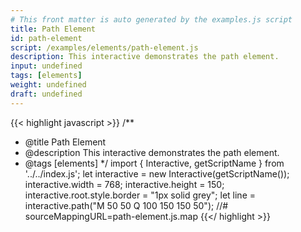 ```yaml
---
# This front matter is auto generated by the examples.js script
title: Path Element
id: path-element
script: /examples/elements/path-element.js
description: This interactive demonstrates the path element.
input: undefined
tags: [elements]
weight: undefined
draft: undefined
---
```


{{< highlight javascript >}}
/**
* @title Path Element
* @description This interactive demonstrates the path element.
* @tags [elements]
*/
import { Interactive, getScriptName } from '../../index.js';
let interactive = new Interactive(getScriptName());
interactive.width = 768;
interactive.height = 150;
interactive.root.style.border = "1px solid grey";
let line = interactive.path("M 50 50 Q 100 150 150 50");
//# sourceMappingURL=path-element.js.map
{{</ highlight >}}

